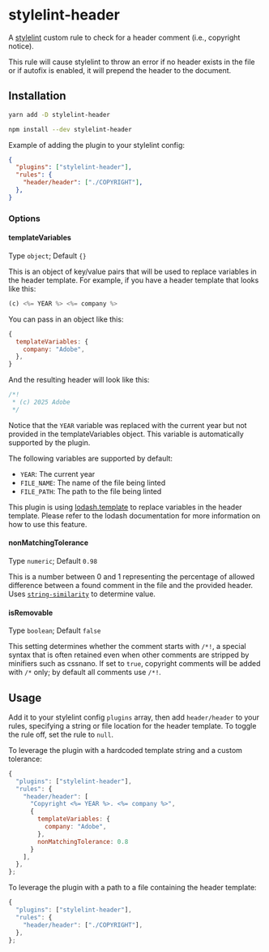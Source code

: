 # stylelint-header

A [stylelint](https://github.com/stylelint/stylelint) custom rule to check for a header comment (i.e., copyright notice).

This rule will cause stylelint to throw an error if no header exists in the file or if autofix is enabled, it will prepend the header to the document.

## Installation

```sh
yarn add -D stylelint-header
```

```sh
npm install --dev stylelint-header
```

Example of adding the plugin to your stylelint config:

```json
{
  "plugins": ["stylelint-header"],
  "rules": {
    "header/header": ["./COPYRIGHT"],
  },
}
```

### Options

#### templateVariables

Type `object`; Default `{}`

This is an object of key/value pairs that will be used to replace variables in the header template. For example, if you have a header template that looks like this:

```js
(c) <%= YEAR %> <%= company %>
```

You can pass in an object like this:

```js
{
  templateVariables: {
    company: "Adobe",
  },
}
```

And the resulting header will look like this:

```css
/*!
 * (c) 2025 Adobe
 */
```

Notice that the `YEAR` variable was replaced with the current year but not provided in the templateVariables object. This variable is automatically supported by the plugin.

The following variables are supported by default:

- `YEAR`: The current year
- `FILE_NAME`: The name of the file being linted
- `FILE_PATH`: The path to the file being linted

This plugin is using [lodash.template](https://lodash.com/docs/4.17.15#template) to replace variables in the header template. Please refer to the lodash documentation for more information on how to use this feature.

#### nonMatchingTolerance

Type `numeric`; Default `0.98`

This is a number between 0 and 1 representing the percentage of allowed difference between a found comment in the file and the provided header. Uses [`string-similarity`](https://www.npmjs.com/package/string-similarity) to determine value.

#### isRemovable

Type `boolean`; Default `false`

This setting determines whether the comment starts with `/*!`, a special syntax that is often retained even when other comments are stripped by minifiers such as cssnano. If set to `true`, copyright comments will be added with `/*` only; by default all comments use `/*!`.

## Usage

Add it to your stylelint config `plugins` array, then add `header/header` to your rules, specifying a string or file location for the header template. To toggle the rule off, set the rule to `null`.

To leverage the plugin with a hardcoded template string and a custom tolerance:

```js
{
  "plugins": ["stylelint-header"],
  "rules": {
    "header/header": [
      "Copyright <%= YEAR %>. <%= company %>",
      {
        templateVariables: {
          company: "Adobe",
        },
        nonMatchingTolerance: 0.8
      }
    ],
  },
};
```

To leverage the plugin with a path to a file containing the header template:

```js
{
  "plugins": ["stylelint-header"],
  "rules": {
    "header/header": ["./COPYRIGHT"],
  },
};
```
